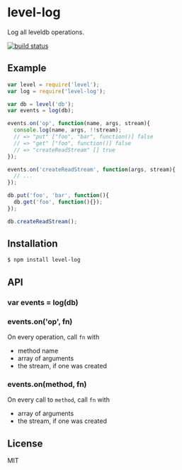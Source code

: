 
# level-log

  Log all leveldb operations.

  [![build status](https://secure.travis-ci.org/micnews/level-log.svg)](http://travis-ci.org/micnews/level-log)

## Example

```js
var level = require('level');
var log = require('level-log');

var db = level('db');
var events = log(db);

events.on('op', function(name, args, stream){
  console.log(name, args, !!stream);
  // => "put" ["foo", "bar", function()] false
  // => "get" ["foo", function()] false
  // => "createReadStream" [] true
});

events.on('createReadStream', function(args, stream){
  // ...
});

db.put('foo', 'bar', function(){
  db.get('foo', function(){});
});

db.createReadStream();
```

## Installation

```bash
$ npm install level-log
```

## API

### var events = log(db)
### events.on('op', fn)

  On every operation, call `fn` with

  - method name
  - array of arguments
  - the stream, if one was created

### events.on(method, fn)

  On every call to `method`, call `fn` with

  - array of arguments
  - the stream, if one was created

## License

  MIT
